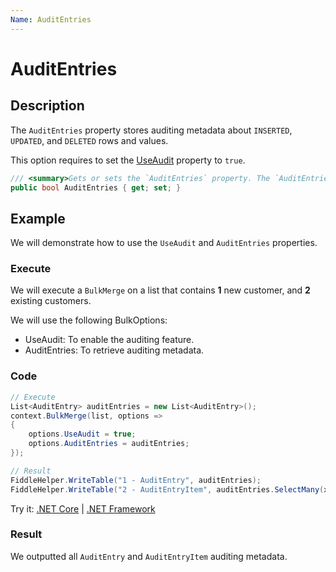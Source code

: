 ```yaml
---
Name: AuditEntries
---
```


# AuditEntries

## Description

The `AuditEntries` property stores auditing metadata about `INSERTED`, `UPDATED`, and `DELETED` rows and values.

This option requires to set the [UseAudit](use-audit.md) property to `true`.

```csharp
/// <summary>Gets or sets the `AuditEntries` property. The `AuditEntries` property stores auditing metadata about `INSERTED`, `UPDATED`, and `DELETED` rows and values. This option requires to set the [UseAudit](use-audit.md) property to `true`.</summary>
public bool AuditEntries { get; set; }
```

## Example

We will demonstrate how to use the `UseAudit` and `AuditEntries` properties.

### Execute

We will execute a `BulkMerge` on a list that contains **1** new customer, and **2** existing customers.

We will use the following BulkOptions:
- UseAudit: To enable the auditing feature.
- AuditEntries: To retrieve auditing metadata.

### Code

```csharp
// Execute
List<AuditEntry> auditEntries = new List<AuditEntry>();
context.BulkMerge(list, options =>
{
    options.UseAudit = true;
    options.AuditEntries = auditEntries;
});

// Result
FiddleHelper.WriteTable("1 - AuditEntry", auditEntries);
FiddleHelper.WriteTable("2 - AuditEntryItem", auditEntries.SelectMany(x => x.Values));
```

Try it: [.NET Core](https://dotnetfiddle.net/) | [.NET Framework](https://dotnetfiddle.net/)

### Result

We outputted all `AuditEntry` and `AuditEntryItem` auditing metadata.
